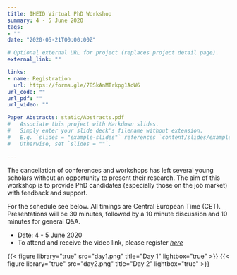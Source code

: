 ```yaml
---
title: IHEID Virtual PhD Workshop
summary: 4 - 5 June 2020
tags:
- ""
date: "2020-05-21T00:00:00Z"

# Optional external URL for project (replaces project detail page).
external_link: ""

links:
- name: Registration
  url: https://forms.gle/78SkAnMTrkpg1AoW6
url_code: ""
url_pdf: ""
url_video: ""

Paper Abstracts: static/Abstracts.pdf
#   Associate this project with Markdown slides.
#   Simply enter your slide deck's filename without extension.
#   E.g. `slides = "example-slides"` references `content/slides/example-slides.md`.
#   Otherwise, set `slides = ""`.

---
```


The cancellation of conferences and workshops has left several young scholars without an opportunity to present their research. The aim of this workshop is to provide PhD candidates (especially those on the job market) with feedback and support.

For the schedule see below. All timings are Central European Time (CET). Presentations will be 30 minutes, followed by a 10 minute discussion and 10 minutes for general Q&A.

- Date: 4 - 5 June 2020
- To attend and receive the video link, please register [*here*](https://forms.gle/78SkAnMTrkpg1AoW6)

{{< figure library="true" src="day1.png" title="Day 1" lightbox="true" >}}
{{< figure library="true" src="day2.png" title="Day 2" lightbox="true" >}}


